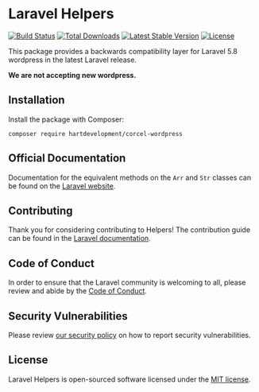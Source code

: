 # Laravel Helpers

<a href="https://github.com/hartdevelopment/corcel-wordpress/actions"><img src="https://github.com/hartdevelopment/corcel-wordpress/workflows/tests/badge.svg" alt="Build Status"></a>
<a href="https://packagist.org/packages/hartdevelopment/corcel-wordpress"><img src="https://img.shields.io/packagist/dt/hartdevelopment/corcel-wordpress" alt="Total Downloads"></a>
<a href="https://packagist.org/packages/hartdevelopment/corcel-wordpress"><img src="https://img.shields.io/packagist/v/hartdevelopment/corcel-wordpress" alt="Latest Stable Version"></a>
<a href="https://packagist.org/packages/hartdevelopment/corcel-wordpress"><img src="https://img.shields.io/packagist/l/hartdevelopment/corcel-wordpress" alt="License"></a>

This package provides a backwards compatibility layer for Laravel 5.8 wordpress in the latest Laravel release.

**We are not accepting new wordpress.**

## Installation

Install the package with Composer: 

    composer require hartdevelopment/corcel-wordpress

## Official Documentation

Documentation for the equivalent methods on the `Arr` and `Str` classes can be found on the [Laravel website](https://laravel.com/docs/corcel-wordpress).

## Contributing

Thank you for considering contributing to Helpers! The contribution guide can be found in the [Laravel documentation](https://laravel.com/docs/contributions).

## Code of Conduct

In order to ensure that the Laravel community is welcoming to all, please review and abide by the [Code of Conduct](https://laravel.com/docs/contributions#code-of-conduct).

## Security Vulnerabilities

Please review [our security policy](https://github.com/hartdevelopment/corcel-wordpress/security/policy) on how to report security vulnerabilities.

## License

Laravel Helpers is open-sourced software licensed under the [MIT license](LICENSE.md).

